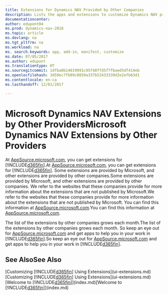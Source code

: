 ```yaml
---
title: Extensions for Dynamics NAV Provided by Other Companies
description: Lists the apps and extensions to customize Dynamics NAV provided by other companies.
documentationcenter: 
author: edupont04
ms.prod: dynamics-nav-2018
ms.topic: article
ms.devlang: na
ms.tgt_pltfrm: na
ms.workload: na
ms. search.keywords: app, add-in, manifest, customize
ms.date: 07/05/2017
ms.author: edupont
ms.translationtype: HT
ms.sourcegitcommit: 1dfba8b14019991c95f40ffd5f7fbaed5df414eb
ms.openlocfilehash: 3d59ec7fb09c0859a337b52433339d2e2efb63d1
ms.contentlocale: en-ca
ms.lasthandoff: 12/01/2017

---
```

# <a name="microsoft-dynamics-nav-extensions-by-other-providers"></a><span data-ttu-id="1b91b-103">Microsoft Dynamics NAV Extensions by Other Providers</span><span class="sxs-lookup"><span data-stu-id="1b91b-103">Microsoft Dynamics NAV Extensions by Other Providers</span></span>
<span data-ttu-id="1b91b-104">At [AppSource.microsoft.com](https://appsource.microsoft.com/), you can get extensions for [!INCLUDE[d365fin](includes/d365fin_md.md)].</span><span class="sxs-lookup"><span data-stu-id="1b91b-104">At [AppSource.microsoft.com](https://appsource.microsoft.com/), you can get extensions for [!INCLUDE[d365fin](includes/d365fin_md.md)].</span></span> <span data-ttu-id="1b91b-105">Some extensions are provided by Microsoft, and other extensions are provided by other companies.</span><span class="sxs-lookup"><span data-stu-id="1b91b-105">Some extensions are provided by Microsoft, and other extensions are provided by other companies.</span></span> <span data-ttu-id="1b91b-106">We refer to the websites that these companies provide for more information about the extensions that are not published by Microsoft.</span><span class="sxs-lookup"><span data-stu-id="1b91b-106">We refer to the websites that these companies provide for more information about the extensions that are not published by Microsoft.</span></span> <span data-ttu-id="1b91b-107">You can find this information at [AppSource.microsoft.com](https://appsource.microsoft.com/en-us/marketplace/apps?product=dynamics-365%3Bdynamics-365-for-financials&page=1).</span><span class="sxs-lookup"><span data-stu-id="1b91b-107">You can find this information at [AppSource.microsoft.com](https://appsource.microsoft.com/en-us/marketplace/apps?product=dynamics-365%3Bdynamics-365-for-financials&page=1).</span></span>  

<span data-ttu-id="1b91b-108">The list of the extensions by other companies grows each month.</span><span class="sxs-lookup"><span data-stu-id="1b91b-108">The list of the extensions by other companies grows each month.</span></span> <span data-ttu-id="1b91b-109">So keep an eye out for [AppSource.microsoft.com](https://appsource.microsoft.com/en-us/marketplace/apps?product=dynamics-365%3Bdynamics-365-for-financials&page=1) and get apps to help you in your work in [!INCLUDE[d365fin](includes/d365fin_md.md)].</span><span class="sxs-lookup"><span data-stu-id="1b91b-109">So keep an eye out for [AppSource.microsoft.com](https://appsource.microsoft.com/en-us/marketplace/apps?product=dynamics-365%3Bdynamics-365-for-financials&page=1) and get apps to help you in your work in [!INCLUDE[d365fin](includes/d365fin_md.md)].</span></span>  

## <a name="see-also"></a><span data-ttu-id="1b91b-110">See Also</span><span class="sxs-lookup"><span data-stu-id="1b91b-110">See Also</span></span>
<span data-ttu-id="1b91b-111">[Customizing [!INCLUDE[d365fin](includes/d365fin_md.md)] Using Extensions](ui-extensions.md)</span><span class="sxs-lookup"><span data-stu-id="1b91b-111">[Customizing [!INCLUDE[d365fin](includes/d365fin_md.md)] Using Extensions](ui-extensions.md)</span></span>  
<span data-ttu-id="1b91b-112">[Welcome to [!INCLUDE[d365fin](includes/d365fin_md.md)]](index.md)</span><span class="sxs-lookup"><span data-stu-id="1b91b-112">[Welcome to [!INCLUDE[d365fin](includes/d365fin_md.md)]](index.md)</span></span>  

